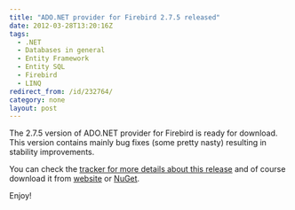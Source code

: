 ```yaml
---
title: "ADO.NET provider for Firebird 2.7.5 released"
date: 2012-03-28T13:20:16Z
tags:
  - .NET
  - Databases in general
  - Entity Framework
  - Entity SQL
  - Firebird
  - LINQ
redirect_from: /id/232764/
category: none
layout: post
---
```

The 2.7.5 version of ADO.NET provider for Firebird is ready for download. This version contains mainly bug fixes (some pretty nasty) resulting in stability improvements.

You can check the [tracker for more details about this release][1] and of course download it from [website][2] or [NuGet][3].

Enjoy!

[1]: http://tracker.firebirdsql.org/secure/IssueNavigator.jspa?reset=true&&pid=10003&fixfor=10462&sorter/field=issuekey&sorter/order=DESC
[2]: http://www.firebirdsql.org/en/net-provider/
[3]: http://nuget.org/packages/FirebirdSql.Data.FirebirdClient